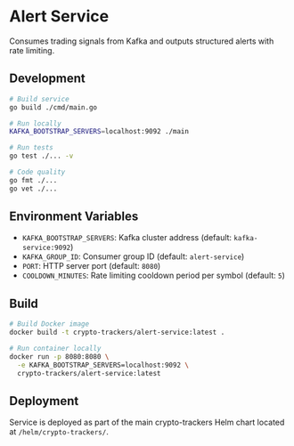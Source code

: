 # Alert Service

Consumes trading signals from Kafka and outputs structured alerts with rate limiting.

## Development

```bash
# Build service
go build ./cmd/main.go

# Run locally
KAFKA_BOOTSTRAP_SERVERS=localhost:9092 ./main

# Run tests
go test ./... -v

# Code quality
go fmt ./...
go vet ./...
```

## Environment Variables

- `KAFKA_BOOTSTRAP_SERVERS`: Kafka cluster address (default: `kafka-service:9092`)
- `KAFKA_GROUP_ID`: Consumer group ID (default: `alert-service`)
- `PORT`: HTTP server port (default: `8080`)
- `COOLDOWN_MINUTES`: Rate limiting cooldown period per symbol (default: `5`)

## Build

```bash
# Build Docker image
docker build -t crypto-trackers/alert-service:latest .

# Run container locally
docker run -p 8080:8080 \
  -e KAFKA_BOOTSTRAP_SERVERS=localhost:9092 \
  crypto-trackers/alert-service:latest
```

## Deployment

Service is deployed as part of the main crypto-trackers Helm chart located at `/helm/crypto-trackers/`.